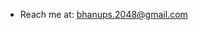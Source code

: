 - Reach me at: bhanups.2048@gmail.com

<!---
one099/one099 is a ✨ special ✨ repository because its `README.md` (this file) appears on your GitHub profile.
You can click the Preview link to take a look at your changes.
--->
